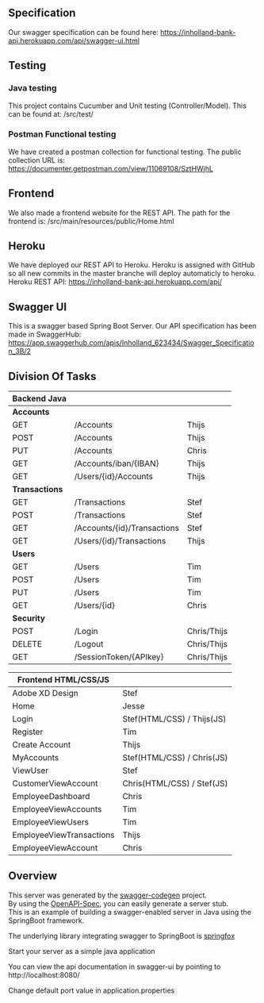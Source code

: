 ## Specification
Our swagger specification can be found here: https://inholland-bank-api.herokuapp.com/api/swagger-ui.html

## Testing
### Java testing
This project contains Cucumber and Unit testing (Controller/Model). This can be found at: /src/test/

### Postman Functional testing
We have created a postman collection for functional testing. The public collection URL is: https://documenter.getpostman.com/view/11069108/SztHWjhL

## Frontend
We also made a frontend website for the REST API. The path for the frontend is: /src/main/resources/public/Home.html

## Heroku
We have deployed our REST API to Heroku. Heroku is assigned with GitHub so all new commits in the master branche will deploy automaticly to heroku.
Heroku REST API: https://inholland-bank-api.herokuapp.com/api/

## Swagger UI
This is a swagger based Spring Boot Server.
Our API specification has been made in SwaggerHub: https://app.swaggerhub.com/apis/Inholland_623434/Swagger_Specification_3B/2

## Division Of Tasks
| Backend Java |                               |             |
|--------------|-------------------------------|-------------|
| **Accounts** |                               |             |
| GET          | /Accounts                     | Thijs       |
| POST         | /Accounts                     | Thijs       |
| PUT          | /Accounts                     | Chris       |
| GET          | /Accounts/iban/\{IBAN\}       | Thijs       |
| GET          | /Users/\{id\}/Accounts        | Thijs       |
| **Transactions** |                           |             |
| GET          | /Transactions                 | Stef        |
| POST         | /Transactions                 | Stef        |
| GET          | /Accounts/\{id\}/Transactions | Stef        |
| GET          | /Users/\{id\}/Transactions    | Thijs       |
| **Users**    |                               |             |
| GET          | /Users                        | Tim         |
| POST         | /Users                        | Tim         |
| PUT          | /Users                        | Tim         |
| GET          | /Users/\{id\}                 | Chris       |
| **Security** |                               |             |
| POST         | /Login                        | Chris/Thijs |
| DELETE       | /Logout                       | Chris/Thijs |
| GET          | /SessionToken/\{APIkey\}      | Chris/Thijs |

| Frontend HTML/CSS/JS     |                                |
|--------------------------|--------------------------------|
| Adobe XD Design          | Stef                           |
| Home                     | Jesse                          |
| Login                    | Stef\(HTML/CSS\) / Thijs\(JS\) |
| Register                 | Tim                            |
| Create Account           | Thijs                          |
| MyAccounts               | Stef\(HTML/CSS\) / Chris\(JS\) |
| ViewUser                 | Stef                           |
| CustomerViewAccount      | Chris\(HTML/CSS\) / Stef\(JS\) |
| EmployeeDashboard        | Chris                          |
| EmployeeViewAccounts     | Tim                            |
| EmployeeViewUsers        | Tim                            |
| EmployeeViewTransactions | Thijs                          |
| EmployeeViewAccount      | Chris                          |


## Overview  
This server was generated by the [swagger-codegen](https://github.com/swagger-api/swagger-codegen) project.  
By using the [OpenAPI-Spec](https://github.com/swagger-api/swagger-core), you can easily generate a server stub.  
This is an example of building a swagger-enabled server in Java using the SpringBoot framework.  

The underlying library integrating swagger to SpringBoot is [springfox](https://github.com/springfox/springfox)  

Start your server as a simple java application  

You can view the api documentation in swagger-ui by pointing to  
http://localhost:8080/  

Change default port value in application.properties
